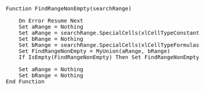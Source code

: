 <pre>

Function FindRangeNonEmpty(searchRange)
    
    On Error Resume Next
    Set aRange = Nothing
    Set aRange = searchRange.SpecialCells(xlCellTypeConstants)
    Set bRange = Nothing
    Set bRange = searchRange.SpecialCells(xlCellTypeFormulas)
    Set FindRangeNonEmpty = MyUnion(aRange, bRange)
    If IsEmpty(FindRangeNonEmpty) Then Set FindRangeNonEmpty = Nothing
    
    Set aRange = Nothing
    Set bRange = Nothing
End Function

</pre>
